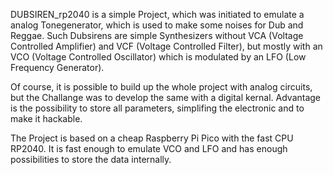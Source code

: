 DUBSIREN_rp2040 is a simple Project, which was initiated to emulate a analog Tonegenerator, which is used to make some noises for Dub and Reggae.
Such Dubsirens are simple Synthesizers without VCA (Voltage Controlled Amplifier) and VCF (Voltage Controlled Filter), 
but mostly with an VCO (Voltage Controlled Oscillator) which is modulated by an LFO (Low Frequency Generator).

Of course, it is possible to build up the whole project with analog circuits, but the Challange was to develop the same with a digital kernal. 
Advantage is the possibility to store all parameters, simplifing the electronic and to make it hackable.

The Project is based on a cheap Raspberry Pi Pico with the fast CPU RP2040. It is fast enough to emulate VCO and LFO and has enough possibilities to store the data internally.

